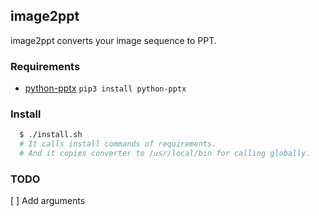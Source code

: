 ## image2ppt
image2ppt converts your image sequence to PPT.

### Requirements
- [python-pptx](https://github.com/scanny/python-pptx)
  `pip3 install python-pptx`

### Install
```bash
  $ ./install.sh
  # It calls install commands of requirements.
  # And it copies converter to /usr/local/bin for calling globally.
```

### TODO
  [ ] Add arguments
